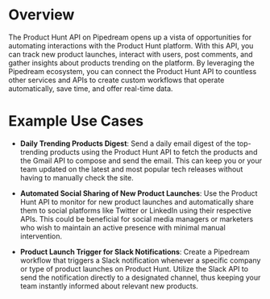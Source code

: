 # Overview

The Product Hunt API on Pipedream opens up a vista of opportunities for automating interactions with the Product Hunt platform. With this API, you can track new product launches, interact with users, post comments, and gather insights about products trending on the platform. By leveraging the Pipedream ecosystem, you can connect the Product Hunt API to countless other services and APIs to create custom workflows that operate automatically, save time, and offer real-time data.

# Example Use Cases

- **Daily Trending Products Digest**: Send a daily email digest of the top-trending products using the Product Hunt API to fetch the products and the Gmail API to compose and send the email. This can keep you or your team updated on the latest and most popular tech releases without having to manually check the site.

- **Automated Social Sharing of New Product Launches**: Use the Product Hunt API to monitor for new product launches and automatically share them to social platforms like Twitter or LinkedIn using their respective APIs. This could be beneficial for social media managers or marketers who wish to maintain an active presence with minimal manual intervention.

- **Product Launch Trigger for Slack Notifications**: Create a Pipedream workflow that triggers a Slack notification whenever a specific company or type of product launches on Product Hunt. Utilize the Slack API to send the notification directly to a designated channel, thus keeping your team instantly informed about relevant new products.
